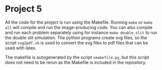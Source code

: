 # Project 5

All the code for the project is run using the Makefile. Running `make` or `make all` will compile and run the image-producing code. You can also compile and run each problem separately using for instance `make double_slit` to run the double slit simulation. The python programs create svg files, so the script `svg2pdf.sh` is used to convert the svg files to pdf files that can be used with latex.

The makefile is autogenerated by the script `smakefile.py`, but this script does not need to be rerun as the Makefile is included in the repository.
